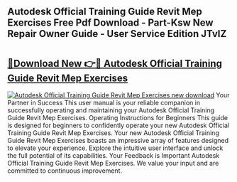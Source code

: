 ## Autodesk Official Training Guide Revit Mep Exercises Free Pdf Download - Part-Ksw New Repair Owner Guide - User Service Edition JTvIZ

# <h2><a href="http://bc93350.oget.top/?id=Autodesk+Official+Training+Guide+Revit+Mep+Exercises">🔗Download New 👉🔴 Autodesk Official Training Guide Revit Mep Exercises</a></h2>

[![Autodesk Official Training Guide Revit Mep Exercises new download](https://i.imgur.com/5g1atiW.png)](http://bc93350.oget.top/?id=Autodesk+Official+Training+Guide+Revit+Mep+Exercises)
Your Partner in Success This user manual is your reliable companion in successfully operating and maintaining your Autodesk Official Training Guide Revit Mep Exercises. Operating Instructions for Beginners This guide is designed for beginners to confidently operate your new Autodesk Official Training Guide Revit Mep Exercises. Your new Autodesk Official Training Guide Revit Mep Exercises boasts an impressive array of features designed to elevate your experience. Explore the intuitive user interface and unlock the full potential of its capabilities. Your Feedback is Important Autodesk Official Training Guide Revit Mep Exercises. We value your input and are committed to continuous improvement.
